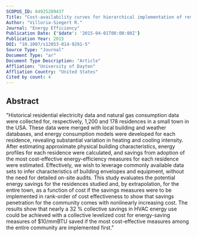 ```yaml
---
SCOPUS_ID: 84925289437
Title: "Cost-availability curves for hierarchical implementation of residential energy-efficiency measures"
Author: "Villoria-Siegert R."
Journal: "Energy Efficiency"
Publication Date: {'$date': '2015-04-01T00:00:00Z'}
Publication Year: 2015
DOI: "10.1007/s12053-014-9291-5"
Source Type: "Journal"
Document Type: "ar"
Document Type Description: "Article"
Affliation: "University of Dayton"
Affliation Country: "United States"
Cited by count: 4
---
```


## Abstract
"Historical residential electricity data and natural gas consumption data were collected for, respectively, 1,200 and 178 residences in a small town in the USA. These data were merged with local building and weather databases, and energy consumption models were developed for each residence, revealing substantial variation in heating and cooling intensity. After estimating approximate physical building characteristics, energy profiles for each residence were calculated, and savings from adoption of the most cost-effective energy-efficiency measures for each residence were estimated. Effectively, we wish to leverage commonly available data sets to infer characteristics of building envelopes and equipment, without the need for detailed on-site audits. This study evaluates the potential energy savings for the residences studied and, by extrapolation, for the entire town, as a function of cost if the savings measures were to be implemented in rank-order of cost effectiveness to show that savings penetration for the community comes with nonlinearly increasing cost. The results show that nearly a 32 % collective savings in HVAC energy use could be achieved with a collective levelized cost for energy-saving measures of $10/mmBTU saved if the most cost-effective measures among the entire community are implemented first."
